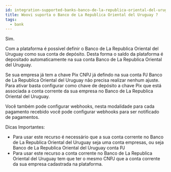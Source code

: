 ```yaml
---
id: integration-supported-banks-banco-de-la-republica-oriental-del-uruguay
title: Woovi suporta o Banco de La Republica Oriental del Uruguay ?
tags:
  - bank
---
```


Sim.

Com a plataforma é possível definir o Banco de La Republica Oriental del Uruguay como sua conta de depósito. Desta forma o saldo da plataforma é depositado automaticamente na sua conta Banco de La Republica Oriental del Uruguay.

Se sua empresa já tem a chave Pix CNPJ já defindo na sua conta PJ Banco de La Republica Oriental del Uruguay não precisa realizar nenhum ajuste. Para ativar basta configurar como chave de depósito a chave Pix que está associada a conta corrente da sua empresa no Banco de La Republica Oriental del Uruguay.

Você também pode configurar webhooks, nesta modalidade para cada pagamento recebido você pode configurar webhooks para ser notificado de pagamentos.

Dicas Importantes:

- Para usar este recurso é necessário que a sua conta corrente no Banco de La Republica Oriental del Uruguay seja uma conta empresas, ou seja Banco de La Republica Oriental del Uruguay conta PJ
- Para usar este recurso a conta corrente no Banco de La Republica Oriental del Uruguay tem que ter o mesmo CNPJ que a conta corrente da sua empresa cadastrada na plataforma.
